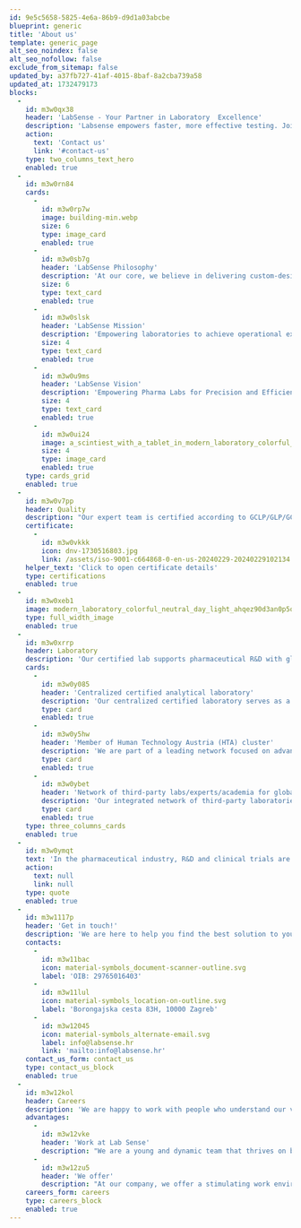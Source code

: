 ```yaml
---
id: 9e5c5658-5825-4e6a-86b9-d9d1a03abcbe
blueprint: generic
title: 'About us'
template: generic_page
alt_seo_noindex: false
alt_seo_nofollow: false
exclude_from_sitemap: false
updated_by: a37fb727-41af-4015-8baf-8a2cba739a58
updated_at: 1732479173
blocks:
  -
    id: m3w0qx38
    header: 'LabSense - Your Partner in Laboratory  Excellence'
    description: 'Labsense empowers faster, more effective testing. Join us in transforming the future of pharmaceutical innovation!'
    action:
      text: 'Contact us'
      link: '#contact-us'
    type: two_columns_text_hero
    enabled: true
  -
    id: m3w0rn84
    cards:
      -
        id: m3w0rp7w
        image: building-min.webp
        size: 6
        type: image_card
        enabled: true
      -
        id: m3w0sb7g
        header: 'LabSense Philosophy'
        description: 'At our core, we believe in delivering custom-designed solutions that meet the unique needs of our clients. We understand that no two requiremens are the same, and we work closely with our clients to develop tailored solutions that fit their specific requirements.'
        size: 6
        type: text_card
        enabled: true
      -
        id: m3w0slsk
        header: 'LabSense Mission'
        description: 'Empowering laboratories to achieve operational excellence and unwavering compliance. We navigate complex regulations with expert guidance and precise testing, fostering confidence in every step of research journey.'
        size: 4
        type: text_card
        enabled: true
      -
        id: m3w0u9ms
        header: 'LabSense Vision'
        description: 'Empowering Pharma Labs for Precision and Efficiency'
        size: 4
        type: text_card
        enabled: true
      -
        id: m3w0ui24
        image: a_scintiest_with_a_tablet_in_modern_laboratory_colorful_neutral_light_124q6qf14oua8okuld23_3-enhanced-(1).webp
        size: 4
        type: image_card
        enabled: true
    type: cards_grid
    enabled: true
  -
    id: m3w0v7pp
    header: Quality
    description: "Our expert team is certified according to GCLP/GLP/GCP/GMP, and ISO17025/15189 guidelines, ensuring our testing services meet industry's highest standards. We aim to guarantee customer satisfaction through accurate and reliable testing. Operating with a commitment to excellence, we adhere to ISO and GxP standards, prioritizing compliance with all relevant laws and regulations. Excellence isn't just a goal at Labsense d.o.o.; it's our standard."
    certificate:
      -
        id: m3w0vkkk
        icon: dnv-1730516803.jpg
        link: /assets/iso-9001-c664868-0-en-us-20240229-20240229102134.pdf
    helper_text: 'Click to open certificate details'
    type: certifications
    enabled: true
  -
    id: m3w0xeb1
    image: modern_laboratory_colorful_neutral_day_light_ahqez90d3an0p5q159no_1-enhanced-(2).png
    type: full_width_image
    enabled: true
  -
    id: m3w0xrrp
    header: Laboratory
    description: 'Our certified lab supports pharmaceutical R&D with global reach through a network of partner labs and experts, offering seamless integration and multi-location trial flexibility.'
    cards:
      -
        id: m3w0y085
        header: 'Centralized certified analytical laboratory'
        description: 'Our centralized certified laboratory serves as a hub for pharmaceutical R&D and clinical testing.'
        type: card
        enabled: true
      -
        id: m3w0y5hw
        header: 'Member of Human Technology Austria (HTA) cluster'
        description: 'We are part of a leading network focused on advancing health technology and innovation, enhancing collaboration with industry experts, researchers, and institutions.'
        type: card
        enabled: true
      -
        id: m3w0ybet
        header: 'Network of third-party labs/experts/academia for global reach'
        description: 'Our integrated network of third-party laboratories extends our reach, providing pharma companies with the flexibility to conduct clinical trials in multiple locations. Our LIMS system integrates with the systems of our partner labs'
        type: card
        enabled: true
    type: three_columns_cards
    enabled: true
  -
    id: m3w0ymqt
    text: 'In the pharmaceutical industry, R&D and clinical trials are highly demanding processes that require the utmost precision and speed. The accuracy of laboratory testing is paramount to ensuring the safety and efficacy of new drugs, while rapid turnaround times are crucial for bringing innovative treatments to patients as quickly as possible. However, traditional laboratory operations often struggle to meet these demands, leading to delays, increased costs, and potential risks to patient health.'
    action:
      text: null
      link: null
    type: quote
    enabled: true
  -
    id: m3w1117p
    header: 'Get in touch!'
    description: 'We are here to help you find the best solution to your challenges'
    contacts:
      -
        id: m3w11bac
        icon: material-symbols_document-scanner-outline.svg
        label: 'OIB: 29765016403'
      -
        id: m3w11lul
        icon: material-symbols_location-on-outline.svg
        label: 'Borongajska cesta 83H, 10000 Zagreb'
      -
        id: m3w12045
        icon: material-symbols_alternate-email.svg
        label: info@labsense.hr
        link: 'mailto:info@labsense.hr'
    contact_us_form: contact_us
    type: contact_us_block
    enabled: true
  -
    id: m3w12kol
    header: Careers
    description: 'We are happy to work with people who understand our vision and share our values'
    advantages:
      -
        id: m3w12vke
        header: 'Work at Lab Sense'
        description: "We are a young and dynamic team that thrives on being agile and innovative. Our team is always looking for new ways to approach challenges and solve problems. We pride ourselves on being efficient in our work and delivering high-quality results to our clients. Collaboration is key to our success, and we value each team member's unique skills and strengths. As team players, we work together to achieve our goals and push each other to achieve even greater heights."
      -
        id: m3w12zu5
        header: 'We offer'
        description: "At our company, we offer a stimulating work environment that encourages creativity, innovation, and personal growth. We are committed to helping our employees grow both personally and professionally by providing opportunities for development and career path planning. We believe that each employee's journey is unique, and we work with them to create an individualized career path that suits their goals and aspirations."
    careers_form: careers
    type: careers_block
    enabled: true
---
```

